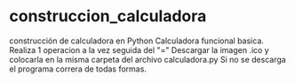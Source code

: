 # construccion_calculadora
construcción de calculadora en Python
Calculadora funcional basica. Realiza 1 operacion a la vez seguida del "="
Descargar la imagen .ico y colocarla en la misma carpeta del archivo calculadora.py
Si no se descarga el programa correra de todas formas.

